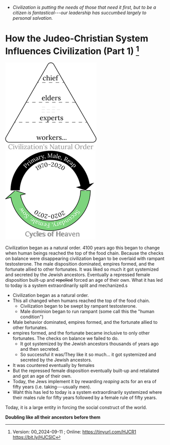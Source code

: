 [^Information]: Version: 00_2024-09-11 ; Online: https://tinyurl.com/HJCR1 https://bit.ly/HJCSIC

* *Civilization is putting the needs of those that need it first, but to be a citizen is fantastical---our leadership has succumbed largely to personal salvation.*

# How the Judeo-Christian System Influences Civilization (Part 1) [^Information]

![](images/05_ages-of-civilization_eden.svg)![](images/10_cycles-of-heaven.svg)

Civilization began as a natural order. 4100 years ago this began to change when human beings reached the top of the food chain. Because the checks on balance were disappearing civilization began to be overlaid with rampant testosterone. The male disposition dominated, empires formed,  and the fortunate allied to other fortunates. It was liked so much it got systemized and secreted by the Jewish ancestors. Eventually a repressed female disposition built-up and ~~repelled~~ forced an age of their own. What it has led to today is a system extraordinarily split and mechanized.s

* Civilization began as a natural order.
* This all changed when humans reached the top of the food chain.
  * Civilization began to be swept by rampant testosterone.
  * Male dominion began to run rampant (some call this the "human condition")
* Male behavior dominated, empires formed, and the fortunate allied to other fortunates.
* empires formed, and the fortunate became inclusive to only other fortunates. The checks on balance we failed to do.
  * It got systemized by the Jewish ancestors thousands of years ago and then secreted.
  * So successful it was/They like it so much... it got systemized and secreted by the Jewish ancestors.
* It was countered eventually by females
* But the repressed female disposition eventually built-up and retaliated and got an age of their own.
* Today, the Jews implement it by rewarding *reaping* acts for an era of fifty years (i.e. taking---usually men).
* Waht this has led to today is a system extraordinarily systemized where their males rule for fifty years followed by a female rule of fifty years.

Today, it is a large entity in forcing the social construct of the world. 

**Doubling like all their ancestors before them**
